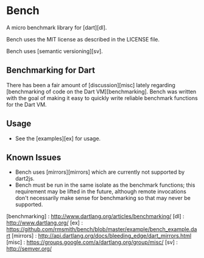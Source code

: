 Bench
=====

A micro benchmark library for [dart][dl].

Bench uses the MIT license as described in the LICENSE file.

Bench uses [semantic versioning][sv].

Benchmarking for Dart
---------------------

There has been a fair amount of [discussion][misc] lately regarding 
[benchmarking of code on the Dart VM][benchmarking].  Bench was written with
the goal of making it easy to quickly write reliable benchmark functions for
the Dart VM.

Usage
-----

- See the [examples][ex] for usage.

Known Issues
------------

- Bench uses [mirrors][mirrors] which are currently not supported by dart2js.
- Bench must be run in the same isolate as the benchmark functions; this
requirement may be lifted in the future, although remote invocations don't
necessarily make sense for benchmarking so that may never be supported.

[benchmarking] : http://www.dartlang.org/articles/benchmarking/
[dl] : http://www.dartlang.org/
[ex] : https://github.com/rmsmith/bench/blob/master/example/bench_example.dart
[mirrors] : http://api.dartlang.org/docs/bleeding_edge/dart_mirrors.html
[misc] : https://groups.google.com/a/dartlang.org/group/misc/
[sv] : http://semver.org/